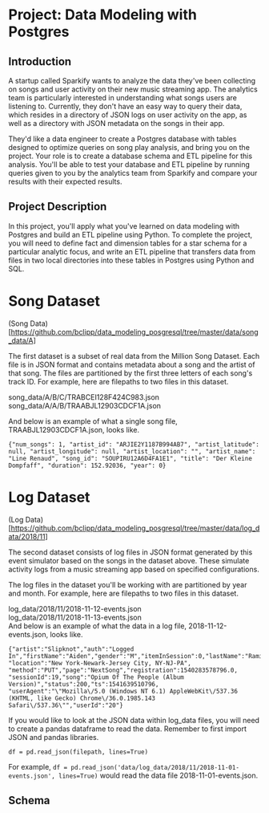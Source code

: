 # Project: Data Modeling with Postgres  

## Introduction  

A startup called Sparkify wants to analyze the data they've been collecting on songs and user activity on their new music streaming app. The analytics team is particularly interested in understanding what songs users are listening to. Currently, they don't have an easy way to query their data, which resides in a directory of JSON logs on user activity on the app, as well as a directory with JSON metadata on the songs in their app.
  
They'd like a data engineer to create a Postgres database with tables designed to optimize queries on song play analysis, and bring you on the project. Your role is to create a database schema and ETL pipeline for this analysis. You'll be able to test your database and ETL pipeline by running queries given to you by the analytics team from Sparkify and compare your results with their expected results.
  
## Project Description
In this project, you'll apply what you've learned on data modeling with Postgres and build an ETL pipeline using Python. To complete the project, you will need to define fact and dimension tables for a star schema for a particular analytic focus, and write an ETL pipeline that transfers data from files in two local directories into these tables in Postgres using Python and SQL.

# Song Dataset

(Song Data)[https://github.com/bclipp/data_modeling_posgresql/tree/master/data/song_data/A]  

The first dataset is a subset of real data from the Million Song Dataset. Each file is in JSON format and contains metadata about a song and the artist of that song. The files are partitioned by the first three letters of each song's track ID. For example, here are filepaths to two files in this dataset.  

song_data/A/B/C/TRABCEI128F424C983.json  
song_data/A/A/B/TRAABJL12903CDCF1A.json  
 
And below is an example of what a single song file, TRAABJL12903CDCF1A.json, looks like.

```{"num_songs": 1, "artist_id": "ARJIE2Y1187B994AB7", "artist_latitude": null, "artist_longitude": null, "artist_location": "", "artist_name": "Line Renaud", "song_id": "SOUPIRU12A6D4FA1E1", "title": "Der Kleine Dompfaff", "duration": 152.92036, "year": 0}```

# Log Dataset  

(Log Data)[https://github.com/bclipp/data_modeling_posgresql/tree/master/data/log_data/2018/11]

The second dataset consists of log files in JSON format generated by this event simulator based on the songs in the dataset above. These simulate activity logs from a music streaming app based on specified configurations.
  
The log files in the dataset you'll be working with are partitioned by year and month. For example, here are filepaths to two files in this dataset.
  
log_data/2018/11/2018-11-12-events.json  
log_data/2018/11/2018-11-13-events.json  
And below is an example of what the data in a log file, 2018-11-12-events.json, looks like.  

```
{"artist":"Slipknot","auth":"Logged   In","firstName":"Aiden","gender":"M","itemInSession":0,"lastName":"Ramirez","length":192.57424,"level":"paid",  
"location":"New York-Newark-Jersey City, NY-NJ-PA",  
"method":"PUT","page":"NextSong","registration":1540283578796.0,  
"sessionId":19,"song":"Opium Of The People (Album Version)","status":200,"ts":1541639510796,  
"userAgent":"\"Mozilla\/5.0 (Windows NT 6.1) AppleWebKit\/537.36 (KHTML, like Gecko) Chrome\/36.0.1985.143 Safari\/537.36\"","userId":"20"}

```
If you would like to look at the JSON data within log_data files, you will need to create a pandas dataframe to read the data. Remember to first import JSON and pandas libraries.

```
df = pd.read_json(filepath, lines=True)
```

For example, ```df = pd.read_json('data/log_data/2018/11/2018-11-01-events.json', lines=True)``` would read the data file 2018-11-01-events.json.

## Schema
